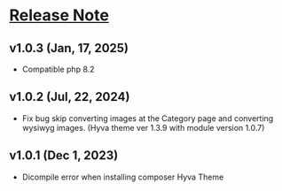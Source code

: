 # [Release Note](https://bsscommerce.com/magento-2-convert-images-to-webp-extension.html)

## v1.0.3 (Jan, 17, 2025)
- Compatible php 8.2
## v1.0.2 (Jul, 22, 2024)
- Fix bug skip converting images at the Category page and converting wysiwyg images. (Hyva theme ver 1.3.9 with module version 1.0.7)
## v1.0.1 (Dec 1, 2023)
- Dicompile error when installing composer Hyva Theme 